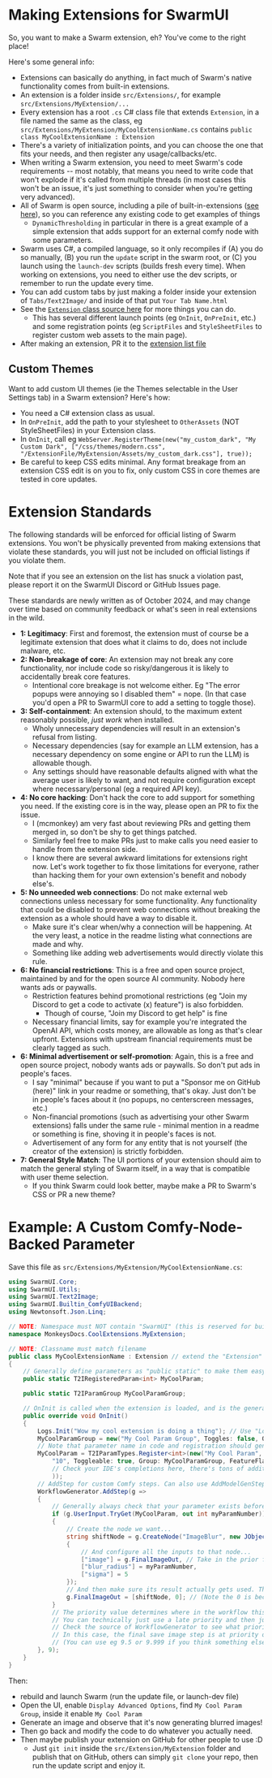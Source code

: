 # Making Extensions for SwarmUI

So, you want to make a Swarm extension, eh? You've come to the right place!

Here's some general info:

- Extensions can basically do anything, in fact much of Swarm's native functionality comes from built-in extensions.
- An extension is a folder inside `src/Extensions/`, for example `src/Extensions/MyExtension/...`
- Every extension has a root `.cs` C# class file that extends `Extension`, in a file named the same as the class, eg `src/Extensions/MyExtension/MyCoolExtensionName.cs` contains `public class MyCoolExtensionName : Extension`
- There's a variety of initialization points, and you can choose the one that fits your needs, and then register any usage/callbacks/etc.
- When writing a Swarm extension, you need to meet Swarm's code requirements -- most notably, that means you need to write code that won't explode if it's called from multiple threads (in most cases this won't be an issue, it's just something to consider when you're getting very advanced).
- All of Swarm is open source, including a pile of built-in-extensions ([see here](https://github.com/mcmonkeyprojects/SwarmUI/tree/master/src/BuiltinExtensions)), so you can reference any existing code to get examples of things
    - `DynamicThresholding` in particular in there is a great example of a simple extension that adds support for an external comfy node with some parameters.
- Swarm uses C#, a compiled language, so it only recompiles if (A) you do so manually, (B) you run the `update` script in the swarm root, or (C) you launch using the `launch-dev` scripts (builds fresh every time). When working on extensions, you need to either use the dev scripts, or remember to run the update every time.
- You can add custom tabs by just making a folder inside your extension of `Tabs/Text2Image/` and inside of that put `Your Tab Name.html`
- See the [`Extension` class source here](https://github.com/mcmonkeyprojects/SwarmUI/blob/master/src/Core/Extension.cs) for more things you can do.
    - This has several different launch points (eg `OnInit`, `OnPreInit`, etc.) and some registration points (eg `ScriptFiles` and `StyleSheetFiles` to register custom web assets to the main page).
- After making an extension, PR it to the [extension list file](https://github.com/mcmonkeyprojects/SwarmUI/blob/master/launchtools/extension_list.fds)

## Custom Themes

Want to add custom UI themes (ie the Themes selectable in the User Settings tab) in a Swarm extension? Here's how:

- You need a C# extension class as usual.
- In `OnPreInit`, add the path to your stylesheet to `OtherAssets` (NOT StyleSheetFiles) in your Extension class.
- In `OnInit`, call eg `WebServer.RegisterTheme(new("my_custom_dark", "My Custom Dark", ["/css/themes/modern.css", "/ExtensionFile/MyExtension/Assets/my_custom_dark.css"], true));`
- Be careful to keep CSS edits minimal. Any format breakage from an extension CSS edit is on you to fix, only custom CSS in core themes are tested in core updates.

# Extension Standards

The following standards will be enforced for official listing of Swarm extensions. You won't be physically prevented from making extensions that violate these standards, you will just not be included on official listings if you violate them.

Note that if you see an extension on the list has snuck a violation past, please report it on the SwarmUI Discord or GitHub Issues page.

These standards are newly written as of October 2024, and may change over time based on community feedback or what's seen in real extensions in the wild.

- **1: Legitimacy**: First and foremost, the extension must of course be a legitimate extension that does what it claims to do, does not include malware, etc.
- **2: Non-breakage of core**: An extension may not break any core functionality, nor include code so risky/dangerous it is likely to accidentally break core features.
    - Intentional core breakage is not welcome either. Eg "The error popups were annoying so I disabled them" = nope. (In that case you'd open a PR to SwarmUI core to add a setting to toggle those).
- **3: Self-containment**: An extension should, to the maximum extent reasonably possible, *just work* when installed.
    - Wholy unnecessary dependencies will result in an extension's refusal from listing.
    - Necessary dependencies (say for example an LLM extension, has a necessary dependency on some engine or API to run the LLM) is allowable though.
    - Any settings should have reasonable defaults aligned with what the average user is likely to want, and not require configuration except where necessary/personal (eg a required API key).
- **4: No core hacking**: Don't hack the core to add support for something you need. If the existing core is in the way, please open an PR to fix the issue.
    - I (mcmonkey) am very fast about reviewing PRs and getting them merged in, so don't be shy to get things patched.
    - Similarly feel free to make PRs just to make calls you need easier to handle from the extension side.
    - I know there are several awkward limitations for extensions right now. Let's work together to fix those limitations for everyone, rather than hacking them for your own extension's benefit and nobody else's.
- **5: No unneeded web connections**: Do not make external web connections unless necessary for some functionality. Any functionality that could be disabled to prevent web connections without breaking the extension as a whole should have a way to disable it.
    - Make sure it's clear when/why a connection will be happening. At the very least, a notice in the readme listing what connections are made and why.
    - Something like adding web advertisements would directly violate this rule.
- **6: No financial restrictions**: This is a free and open source project, maintained by and for the open source AI community. Nobody here wants ads or paywalls.
    - Restriction features behind promotional restrictions (eg "Join my Discord to get a code to activate (x) feature") is also forbidden.
        - Though of course, "Join my Discord to get help" is fine
    - Necessary financial limits, say for example you're integrated the OpenAI API, which costs money, are allowable as long as that's clear upfront. Extensions with upstream financial requirements must be clearly tagged as such.
- **6: Minimal advertisement or self-promotion**: Again, this is a free and open source project, nobody wants ads or paywalls. So don't put ads in people's faces.
    - I say "minimal" because if you want to put a "Sponsor me on GitHub (here)" link in your readme or something, that's okay. Just don't be in people's faces about it (no popups, no centerscreen messages, etc.)
    - Non-financial promotions (such as advertising your other Swarm extensions) falls under the same rule - minimal mention in a readme or something is fine, shoving it in people's faces is not.
    - Advertisement of any form for any entity that is not yourself (the creator of the extension) is strictly forbidden.
- **7: General Style Match**: The UI portions of your extension should aim to match the general styling of Swarm itself, in a way that is compatible with user theme selection.
    - If you think Swarm could look better, maybe make a PR to Swarm's CSS or PR a new theme?

# Example: A Custom Comfy-Node-Backed Parameter

Save this file as `src/Extensions/MyExtension/MyCoolExtensionName.cs`:

```cs
using SwarmUI.Core;
using SwarmUI.Utils;
using SwarmUI.Text2Image;
using SwarmUI.Builtin_ComfyUIBackend;
using Newtonsoft.Json.Linq;

// NOTE: Namespace must NOT contain "SwarmUI" (this is reserved for built-ins)
namespace MonkeysDocs.CoolExtensions.MyExtension;

// NOTE: Classname must match filename
public class MyCoolExtensionName : Extension // extend the "Extension" class in Swarm Core
{
    // Generally define parameters as "public static" to make them easy to access in other code, actual registration is done in OnInit
    public static T2IRegisteredParam<int> MyCoolParam;

    public static T2IParamGroup MyCoolParamGroup;

    // OnInit is called when the extension is loaded, and is the general place to register most things
    public override void OnInit()
    {
        Logs.Init("Wow my cool extension is doing a thing"); // Use "Logs" for any/all logging.
        MyCoolParamGroup = new("My Cool Param Group", Toggles: false, Open: false, IsAdvanced: true);
        // Note that parameter name in code and registration should generally match (for simple clarity).
        MyCoolParam = T2IParamTypes.Register<int>(new("My Cool Param", "Some description about my cool parameter here. This demo blurs the final image.",
            "10", Toggleable: true, Group: MyCoolParamGroup, FeatureFlag: "comfyui" // "comfyui" feature flag for parameters that require ComfyUI
            // Check your IDE's completions here, there's tons of additional options. Look inside the T2IParamTypes to see how other params are registered.
            ));
        // AddStep for custom Comfy steps. Can also use AddModelGenStep for custom model configuration steps.
        WorkflowGenerator.AddStep(g =>
        {
            // Generally always check that your parameter exists before doing anything (so you don't infect unrelated generations unless the user wants your feature running)
            if (g.UserInput.TryGet(MyCoolParam, out int myParamNumber))
            {
                // Create the node we want...
                string shiftNode = g.CreateNode("ImageBlur", new JObject()
                {
                    // And configure all the inputs to that node...
                    ["image"] = g.FinalImageOut, // Take in the prior final image value
                    ["blur_radius"] = myParamNumber,
                    ["sigma"] = 5
                });
                // And then make sure its result actually gets used. The final save image uses 'FinalImageOut' to identify what to save, so just update that.
                g.FinalImageOut = [shiftNode, 0]; // (Note the 0 is because some nodes have multiple outputs, so 0 means use the first output)
            }
            // The priority value determines where in the workflow this will process.
            // You can technically just use a late priority and then just modify the workflow at will, but it's best to run at the appropriate time.
            // Check the source of WorkflowGenerator to see what priorities are what.
            // In this case, the final save image step is at priority of "10", so we run at "9", ie just before that.
            // (You can use eg 9.5 or 9.999 if you think something else is running at 9 and you need to be after it).
        }, 9);
    }
}
```

Then:
- rebuild and launch Swarm (run the update file, or launch-dev file)
- Open the UI, enable `Display Advanced Options`, find `My Cool Param Group`, inside it enable `My Cool Param`
- Generate an image and observe that it's now generating blurred images!
- Then go back and modify the code to do whatever you actually need.
- Then maybe publish your extension on GitHub for other people to use :D
    - Just `git init` inside the `src/Extension/MyExtension` folder and publish that on GitHub, others can simply `git clone` your repo, then run the update script and enjoy it.
